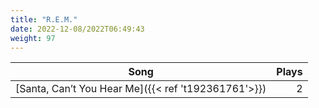 ```yaml
---
title: "R.E.M."
date: 2022-12-08/2022T06:49:43
weight: 97
---
```




 Song | Plays 
----- | -----:
[Santa, Can’t You Hear Me]({{< ref 't192361761'>}}) | 2
